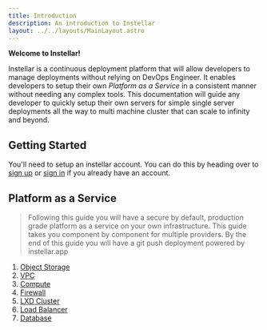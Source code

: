 ```yaml
---
title: Introduction
description: An introduction to Instellar
layout: ../../layouts/MainLayout.astro
---
```


**Welcome to Instellar!**

Instellar is a continuous deployment platform that will allow developers to manage deployments without relying on DevOps Engineer. It enables developers to setup their own *Platform as a Service* in a consistent manner without needing any complex tools. This documentation will guide any developer to quickly setup their own servers for simple single server deployments all the way to multi machine cluster that can scale to infinity and beyond.

## Getting Started

You'll need to setup an instellar account. You can do this by heading over to [sign up](https://web.instellar.app/auth/registrations/new) or [sign in](https://web.instellar.app/auth/sessions/new) if you already have an account.

## Platform as a Service

> Following this guide you will have a secure by default, production grade platform as a service on your own infrastructure. This guide takes you component by component for multiple providers. By the end of this guide you will have a git push deployment powered by instellar.app

1. [Object Storage](/en/object-storage)
2. [VPC](/en/vpc)
3. [Compute](/en/compute)
4. [Firewall](/en/firewall)
5. [LXD Cluster](/en/lxd-cluster)
6. [Load Balancer](/en/load-balancer)
7. [Database](/en/database)


